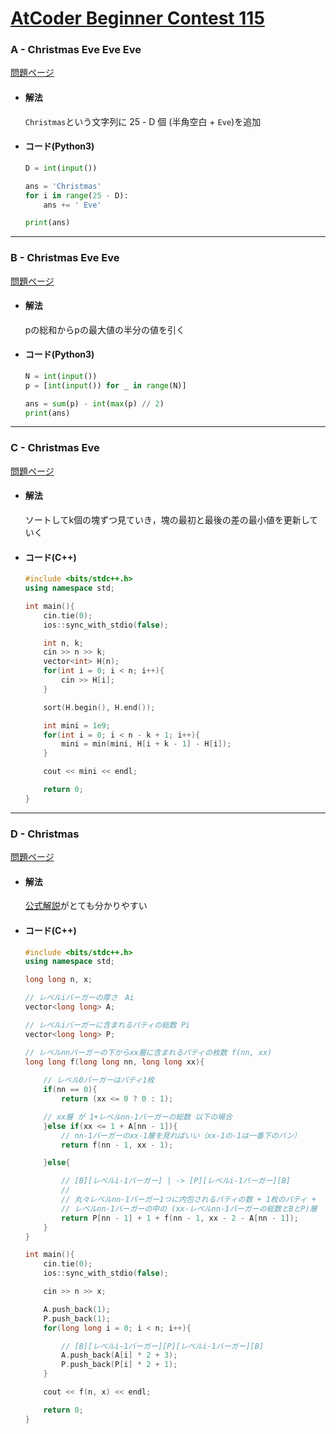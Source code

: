 # [AtCoder Beginner Contest 115](https://atcoder.jp/contests/abc115)  
  
### A - Christmas Eve Eve Eve  
[問題ページ](https://atcoder.jp/contests/abc115/tasks/abc115_a)  
- #### 解法  
    `Christmas`という文字列に 25 - D 個 (半角空白 + `Eve`)を追加  
  
- #### コード(Python3)  
  
    ```python
    D = int(input())

    ans = 'Christmas'
    for i in range(25 - D):
        ans += ' Eve'

    print(ans)
    ```
  
---
  
### B - Christmas Eve Eve  
[問題ページ](https://atcoder.jp/contests/abc115/tasks/abc115_b)  
- #### 解法  
    pの総和からpの最大値の半分の値を引く  
  
- #### コード(Python3)  
  
    ```python
    N = int(input())
    p = [int(input()) for _ in range(N)]

    ans = sum(p) - int(max(p) // 2)
    print(ans)
    ```
  
---
  
### C - Christmas Eve  
[問題ページ](https://atcoder.jp/contests/abc115/tasks/abc115_c)  
- #### 解法  
    ソートしてk個の塊ずつ見ていき，塊の最初と最後の差の最小値を更新していく  
  
- #### コード(C++)  
  
    ```cpp
    #include <bits/stdc++.h>
    using namespace std;

    int main(){
        cin.tie(0);
        ios::sync_with_stdio(false);

        int n, k;
        cin >> n >> k;
        vector<int> H(n);
        for(int i = 0; i < n; i++){
            cin >> H[i];
        }

        sort(H.begin(), H.end());

        int mini = 1e9;
        for(int i = 0; i < n - k + 1; i++){
            mini = min(mini, H[i + k - 1] - H[i]);
        }

        cout << mini << endl;

        return 0;
    }
    ```
  
---
  
### D - Christmas  
[問題ページ](https://atcoder.jp/contests/abc115/tasks/abc115_d)  
- #### 解法  
    [公式解説](https://img.atcoder.jp/abc115/editorial.pdf)がとても分かりやすい  
  
- #### コード(C++)  
  
    ```cpp
    #include <bits/stdc++.h>
    using namespace std;

    long long n, x;

    // レベルiバーガーの厚さ　Ai
    vector<long long> A;

    // レベルiバーガーに含まれるパティの総数 Pi
    vector<long long> P;

    // レベルnnバーガーの下からxx層に含まれるパティの枚数 f(nn, xx)
    long long f(long long nn, long long xx){
        
        // レベル0バーガーはパティ1枚
        if(nn == 0){
            return (xx <= 0 ? 0 : 1);

        // xx層 が 1+レベルnn-1バーガーの総数 以下の場合
        }else if(xx <= 1 + A[nn - 1]){
            // nn-1バーガーのxx-1層を見ればいい（xx-1の-1は一番下のバン）
            return f(nn - 1, xx - 1);

        }else{

            // [B][レベルi-1バーガー] | -> [P][レベルi-1バーガー][B]
            //
            // 丸々レベルnn-1バーガー1つに内包されるパティの数 + 1枚のパティ + 
            // レベルnn-1バーガーの中の (xx-レベルnn-1バーガーの総数とBとP)層
            return P[nn - 1] + 1 + f(nn - 1, xx - 2 - A[nn - 1]);
        }
    }

    int main(){
        cin.tie(0);
        ios::sync_with_stdio(false);

        cin >> n >> x;

        A.push_back(1);
        P.push_back(1);
        for(long long i = 0; i < n; i++){

            // [B][レベルi-1バーガー][P][レベルi-1バーガー][B]
            A.push_back(A[i] * 2 + 3);
            P.push_back(P[i] * 2 + 1);
        }

        cout << f(n, x) << endl;

        return 0;
    }
    ```
  